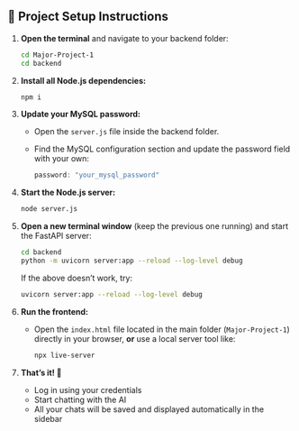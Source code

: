 ## 🚀 Project Setup Instructions

1. **Open the terminal** and navigate to your backend folder:

   ```bash
   cd Major-Project-1
   cd backend
   ```

2. **Install all Node.js dependencies:**

   ```bash
   npm i
   ```

3. **Update your MySQL password:**

   * Open the `server.js` file inside the backend folder.
   * Find the MySQL configuration section and update the password field with your own:

     ```js
     password: "your_mysql_password"
     ```

4. **Start the Node.js server:**

   ```bash
   node server.js
   ```

5. **Open a new terminal window** (keep the previous one running) and start the FastAPI server:

   ```bash
   cd backend
   python -m uvicorn server:app --reload --log-level debug
   ```

   If the above doesn’t work, try:

   ```bash
   uvicorn server:app --reload --log-level debug
   ```

6. **Run the frontend:**

   * Open the `index.html` file located in the main folder (`Major-Project-1`) directly in your browser,
     **or** use a local server tool like:

     ```bash
     npx live-server
     ```

7. **That’s it! 🎉**

   * Log in using your credentials
   * Start chatting with the AI
   * All your chats will be saved and displayed automatically in the sidebar
